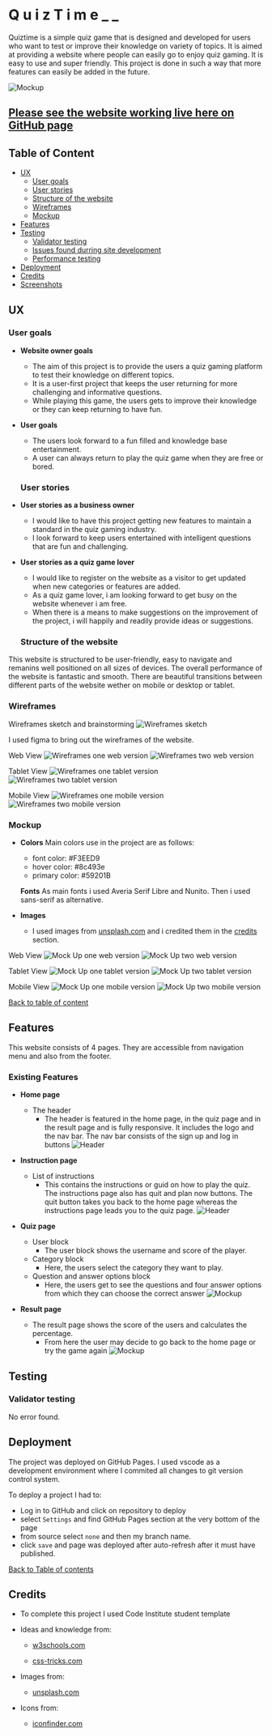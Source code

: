 # Q u i z T i m e _ _

Quiztime is a simple quiz game that is designed and developed for users who want to test or improve their knowledge on variety of topics. It is aimed at providing a website where people can easily go to enjoy quiz gaming. It is easy to use and super friendly. This project is done in such a way that more features can easily be added in the future.

![Mockup](md_images/mockup-all-screens.png)

## [Please see the website working live here on GitHub page](https://chikadim.github.io/quiztime/)

## Table of Content

- [UX](#ux)
    - [User goals](#user-goals)
    - [User stories](#user-stories)
    - [Structure of the website](#structure-of-the-website)
    - [Wireframes](#wireframes)
    - [Mockup](#mockup)
- [Features](#features)
- [Testing](#testing)
    - [Validator testing](#functionality-testing)
    - [Issues found durring site development](#issues-found-durring-site-development)
    - [Performance testing](#performance-testing)
- [Deployment](#deployment)
- [Credits](#credits)
- [Screenshots](#screenshots)

## UX


### User goals

- __Website owner goals__
  - The aim of this project is to provide the users a quiz gaming platform to test their knowledge on different topics.
  - It is a user-first project that keeps the user returning for more challenging and informative questions.
  - While playing this game, the users gets to improve their knowledge or they can keep returning to have fun.

- __User goals__
  - The users look forward to a fun filled and knowledge base entertainment.
  - A user can always return to play the quiz game when they are free or bored.

  ### User stories

- __User stories as a business owner__
  - I would like to have this project getting new features to maintain a standard in the quiz gaming industry.
  - I look forward to keep users entertained with intelligent questions that are fun and challenging. 

- __User stories as a quiz game lover__
  - I would like to register on the website as a visitor to get updated when new categories or features are added.
  - As a quiz game lover, i am looking forward to get busy on the website whenever i am free.
  - When there is a means to make suggestions on the improvement of the project, i will happily and readily provide ideas or suggestions.

  ### Structure of the website

This website is structured to be user-friendly, easy to navigate and remanins well positioned on all sizes of devices. The overall performance of the website is fantastic and smooth. There are beautiful transitions between different parts of the website wether on mobile or desktop or tablet.

### Wireframes
Wireframes sketch and brainstorming
![Wireframes sketch](md_images/wireframes-sketch.png)

I used figma to bring out the wireframes of the website.

Web View
![Wireframes one web version](md_images/wireframes-web-version-one.png)
![Wireframes two web version](md_images/wireframes-web-version-two.png)

Tablet View
![Wireframes one tablet version](md_images/wireframes-tablet-version-one.png)
![Wireframes two tablet version](md_images/wireframes-tablet-version-two.png)

Mobile View
![Wireframes one mobile version](md_images/wireframes-mobile-version-one.png)
![Wireframes two mobile version](md_images/wireframes-mobile-version-two.png)


### Mockup

- __Colors__
  Main colors use in the project are as follows:
  - font color: #F3EED9
  - hover color: #8c493e
  - primary color: #59201B

  __Fonts__
  As main fonts i used Averia Serif Libre and Nunito. Then i used sans-serif as alternative.
 

- __Images__
  - I used images from [unsplash.com](www.unsplash.com) and i credited them in the [credits](#credits) section.

Web View
![Mock Up one web version](md_images/mock-up-web-version-one.png)
![Mock Up two web version](md_images/mock-up-web-version-two.png)



Tablet View
![Mock Up one tablet version](md_images/mock-up-tablet-version-one.png)
![Mock Up two tablet version](md_images/mock-up-tablet-version-two.png)

Mobile View
![Mock Up one mobile version](md_images/mock-up-mobile-version-one.png)
![Mock Up two mobile version](md_images/mock-up-mobile-version-two.png)

[Back to table of content](#table-of-content)


## Features

This website consists of 4 pages. They are accessible from navigation menu and also from the footer.

### Existing Features
- __Home page__
  - The header
    * The header is featured in the home page, in the quiz page and in the result page and is fully responsive. It includes the logo and the nav bar. The nav bar consists of the sign up and log in buttons
    ![Header](md_images/header.png)


- __Instruction page__
  - List of instructions
    * This contains the instructions or guid on how to play the quiz. The instructions page also has quit and plan now buttons. The quit button takes you back to the home page whereas the instructions page leads you to the quiz page.
    ![Header](md_images/instruction-page.png)

- __Quiz page__
  - User block
    * The user block shows the username and score of the player.
  - Category block
    * Here, the users select the category they want to play.
  - Question and answer options block
    * Here, the users get to see the questions and four answer options from which they can choose the correct answer 
    ![Mockup](md_images/quiz-page.png)

- __Result page__
  - The result page shows the score of the users and calculates the percentage.
    * From here the user may decide to go back to the home page or try the game again
    ![Mockup](md_images/result-page.png)

## Testing

### Validator testing
  No error found.

## Deployment

The project was deployed on GitHub Pages. I used vscode as a development environment where I commited all changes to git version control system.

To deploy a project I had to:

* Log in to GitHub and click on repository to deploy 
* select `Settings` and find GitHub Pages section at the very bottom of the page
* from source select `none` and then my branch name.
* click `save` and page was deployed after auto-refresh after it must have published.

[Back to Table of contents](#table-of-contents)

  ## Credits

* To complete this project I used Code Institute student template

* Ideas and knowledge from:

    * [w3schools.com](https://www.w3schools.com)

    * [css-tricks.com](https://css-tricks.com/)

* Images from:

    * [unsplash.com](https://www.w3schools.com)

* Icons from:

    * [iconfinder.com](https://www.iconfinder.com)